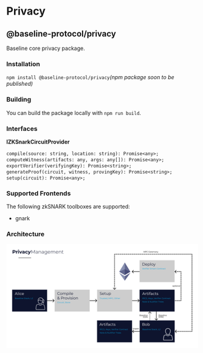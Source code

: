 # Privacy

## @baseline-protocol/privacy

Baseline core privacy package.

### Installation

`npm install @baseline-protocol/privacy`_(npm package soon to be published)_

### Building

You can build the package locally with `npm run build`.

### Interfaces

**IZKSnarkCircuitProvider**

```
compile(source: string, location: string): Promise<any>;
computeWitness(artifacts: any, args: any[]): Promise<any>;
exportVerifier(verifyingKey): Promise<string>;
generateProof(circuit, witness, provingKey): Promise<string>;
setup(circuit): Promise<any>;
```

### Supported Frontends

The following zkSNARK toolboxes are supported:

* gnark

### Architecture

![](<../../.gitbook/assets/Privacy management.png>)
